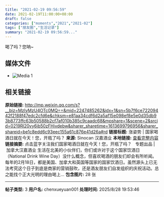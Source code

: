 ```yaml
---
title: "2021-02-19 09:56:59"
date: 2021-02-19T11:00:00+08:00
draft: false
categories: ["moments","2021","2021-02"]
tags: ["朋友圈","生活记录"]
summary: "2021-02-19 09:56:59..."
---
```


喝了吗？您呐~

## 媒体文件

- ![Media 1](/Moments/photos/2021-02-19/202102190956590.jpg)

## 相关链接

**原始链接:** http://mp.weixin.qq.com/s?__biz=MzIyMzU4OTc0MQ==&mid=2247485262&idx=1&sn=5b7f6ce72209442f2188f47edc2cfd6e&chksm=e81aa34cdf6d2a5af15e098ef8e5e0d35db93b8773ffc63b50588b2cf7af010b385c9caadc68&mpshare=1&scene=2&srcid=0219Rl20vy6ib50zFHivdebw&sharer_sharetime=1613699796956&sharer_shareid=be1c8edd6c93eec155a61c876e41d26a#rd
**链接标题:** 涨姿势 | 国家喝酒日就在今天！您，开瓶了吗？
**来源:** Sinocan 汉嘉酒业
**本地链接:** [查看完整内容](/link_content/2021/02/2021-02-19-1/link_content/)
**链接摘要:** 点击蓝字关注我们国家喝酒日就在今天！您，开瓶了吗？   专题出品 | 加拿大汉嘉酒业 生活在北美的小伙伴们，你们或许对于这个国家饮酒日（National Drink Wine Day）没什么概念，但喜欢喝酒的朋友们却会有所听闻。每年的2月18日，都是美国、加拿大和英国等国家的国家饮酒日。虽然源头上已无法考究这个日子到底是商家的营销鼓吹，还是酒友朋友们自发组织的庆祝活动。总之能找个正大光明的理由喝上...
**包含图片:** 28 张

---

**帖子类型:** 3
**用户名:** chenxueyuan001
**处理时间:** 2025/8/28 19:53:46